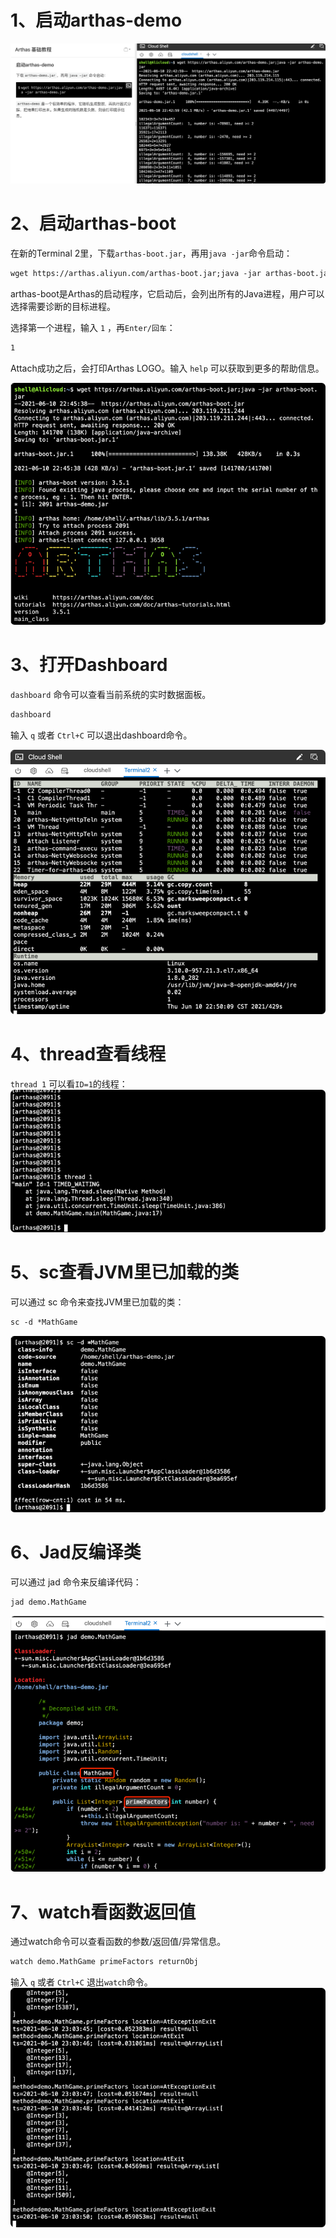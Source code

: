 # 1、启动arthas-demo
![](.阿里arthas工具初探_images/2c412ab4.png)

# 2、启动arthas-boot
在新的Terminal 2里，下载`arthas-boot.jar`，再用`java -jar`命令启动：
```dtd
wget https://arthas.aliyun.com/arthas-boot.jar;java -jar arthas-boot.jar
```
arthas-boot是Arthas的启动程序，它启动后，会列出所有的Java进程，用户可以选择需要诊断的目标进程。

选择第一个进程，输入 `1` ，再`Enter/回车`：
```dtd
1
```
Attach成功之后，会打印Arthas LOGO。输入 `help` 可以获取到更多的帮助信息。

![](.阿里arthas工具初探_images/ceb0ee01.png)

# 3、打开Dashboard
`dashboard` 命令可以查看当前系统的实时数据面板。
```dtd
dashboard
```
输入 `q` 或者 `Ctrl+C` 可以退出dashboard命令。

![](.阿里arthas工具初探_images/725705f4.png)

# 4、thread查看线程
`thread 1` 可以看`ID=1`的线程：
![](.阿里arthas工具初探_images/82d9ebc9.png)

# 5、sc查看JVM里已加载的类
可以通过 sc 命令来查找JVM里已加载的类：
```dtd
sc -d *MathGame
```
![](.阿里arthas工具初探_images/097b2c26.png)

# 6、Jad反编译类

可以通过 jad 命令来反编译代码：
```dtd
jad demo.MathGame
```
![](.阿里arthas工具初探_images/abe1bb5e.png)

# 7、watch看函数返回值
通过watch命令可以查看函数的参数/返回值/异常信息。
```dtd
watch demo.MathGame primeFactors returnObj
```
输入 `q` 或者 `Ctrl+C` 退出`watch`命令。
![](.阿里arthas工具初探_images/920aacb7.png)